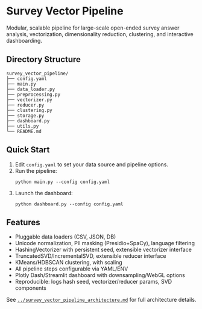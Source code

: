 # Survey Vector Pipeline

Modular, scalable pipeline for large-scale open-ended survey answer analysis, vectorization, dimensionality reduction, clustering, and interactive dashboarding.

## Directory Structure

```
survey_vector_pipeline/
├── config.yaml
├── main.py
├── data_loader.py
├── preprocessing.py
├── vectorizer.py
├── reducer.py
├── clustering.py
├── storage.py
├── dashboard.py
├── utils.py
└── README.md
```

## Quick Start

1. Edit `config.yaml` to set your data source and pipeline options.
2. Run the pipeline:
   ```
   python main.py --config config.yaml
   ```
3. Launch the dashboard:
   ```
   python dashboard.py --config config.yaml
   ```

## Features

- Pluggable data loaders (CSV, JSON, DB)
- Unicode normalization, PII masking (Presidio+SpaCy), language filtering
- HashingVectorizer with persistent seed, extensible vectorizer interface
- TruncatedSVD/IncrementalSVD, extensible reducer interface
- KMeans/HDBSCAN clustering, with scaling
- All pipeline steps configurable via YAML/ENV
- Plotly Dash/Streamlit dashboard with downsampling/WebGL options
- Reproducible: logs hash seed, vectorizer/reducer params, SVD components

See [`../survey_vector_pipeline_architecture.md`](../survey_vector_pipeline_architecture.md) for full architecture details.